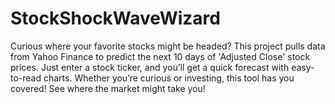 # StockShockWaveWizard
Curious where your favorite stocks might be headed? This project pulls data from Yahoo Finance to predict the next 10 days of 'Adjusted Close' stock prices. Just enter a stock ticker, and you’ll get a quick forecast with easy-to-read charts. Whether you’re curious or investing, this tool has you covered! See where the market might take you!
